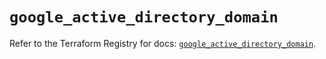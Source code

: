 # `google_active_directory_domain`

Refer to the Terraform Registry for docs: [`google_active_directory_domain`](https://registry.terraform.io/providers/hashicorp/google/5.31.1/docs/resources/active_directory_domain).
